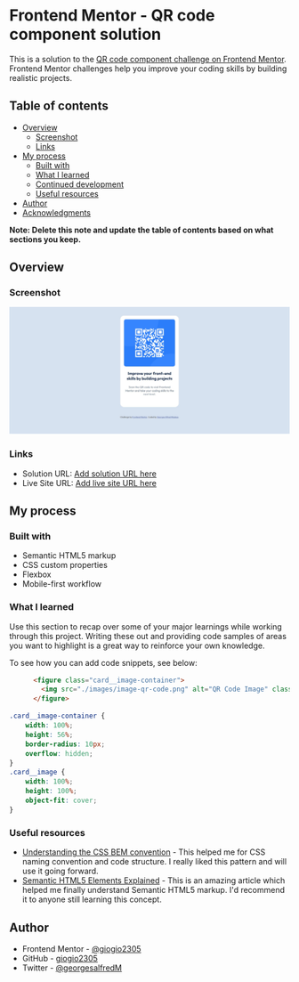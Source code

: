 # Frontend Mentor - QR code component solution

This is a solution to the [QR code component challenge on Frontend Mentor](https://www.frontendmentor.io/challenges/qr-code-component-iux_sIO_H). Frontend Mentor challenges help you improve your coding skills by building realistic projects. 

## Table of contents

- [Overview](#overview)
  - [Screenshot](#screenshot)
  - [Links](#links)
- [My process](#my-process)
  - [Built with](#built-with)
  - [What I learned](#what-i-learned)
  - [Continued development](#continued-development)
  - [Useful resources](#useful-resources)
- [Author](#author)
- [Acknowledgments](#acknowledgments)

**Note: Delete this note and update the table of contents based on what sections you keep.**

## Overview

### Screenshot

![](./screenshots/Frontend-Mentor-QR-code-component.jpg)


### Links

- Solution URL: [Add solution URL here](https://github.com/giogio2305/qr-code-challenge)
- Live Site URL: [Add live site URL here](https://qr-code-challenge-seven-teal.vercel.app/)

## My process

### Built with

- Semantic HTML5 markup
- CSS custom properties
- Flexbox
- Mobile-first workflow

### What I learned

Use this section to recap over some of your major learnings while working through this project. Writing these out and providing code samples of areas you want to highlight is a great way to reinforce your own knowledge.

To see how you can add code snippets, see below:

```html
      <figure class="card__image-container">
        <img src="./images/image-qr-code.png" alt="QR Code Image" class="card__image">
      </figure>
```
```css
.card__image-container {
    width: 100%;
    height: 56%;
    border-radius: 10px;
    overflow: hidden;
}
.card__image {
    width: 100%;
    height: 100%;
    object-fit: cover;
}
```

### Useful resources

- [Understanding the CSS BEM convention](https://www.geeksforgeeks.org/css/understanding-the-css-bem-convention/) - This helped me for CSS naming convention and code structure. I really liked this pattern and will use it going forward.
- [Semantic HTML5 Elements Explained](https://www.freecodecamp.org/news/semantic-html5-elements/) - This is an amazing article which helped me finally understand Semantic HTML5 markup. I'd recommend it to anyone still learning this concept.


## Author

- Frontend Mentor - [@giogio2305](https://www.frontendmentor.io/profile/giogio2305)
- GitHub - [giogio2305](https://github.com/giogio2305)
- Twitter - [@georgesalfredM](https://www.twitter.com/georgesalfredM)

